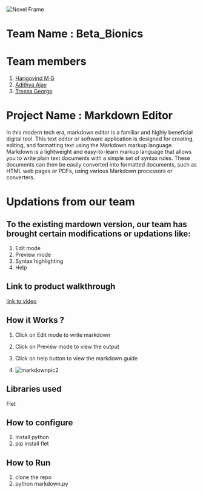 ![Novel Frame](https://github.com/TH-Activities/saturday-hack-night-template/assets/90635335/4c26e8ac-2dd1-4d75-8e1a-9f7585e3b381)


# Team Name : Beta_Bionics

# Team members
1. [Harigovind M G](https://github.com/HarigovindM-G)
2. [Adithya Ajay](https://github.com/adithyanajay)
3. [Treesa George](https://github.com/tresanotfound)

#  Project Name : Markdown Editor
In this modern tech era, markdown editor is a familiar and highly beneficial digital tool. This text editor or software application is designed for creating, editing, and formatting text using the Markdown markup language. Markdown is a lightweight and easy-to-learn markup language that allows you to write plain text documents with a simple set of syntax rules. These documents can then be easily converted into formatted documents, such as HTML web pages or PDFs, using various Markdown processors or converters.  

# Updations from our team
## To the existing mardown version, our team has brought certain modifications or updations like:  
1. Edit mode
2. Preview mode 
3. Syntax highlighting
4. Help

## Link to product walkthrough
[link to video](https://youtu.be/jdsCD3Xdn2k?feature=shared)

## How it Works ?
1. Click on Edit mode to write markdown
2. Click on Preview mode to view the output
3. Click on help button to view the markdown guide

4. ![markdownpic2](https://github.com/HarigovindM-G/Markdown-Editor/assets/65997321/f169f22a-5c61-4166-a411-b5cd7e055930)


## Libraries used
Flet 

## How to configure
1. Install python
2. pip install flet

## How to Run
1. clone the repo
2. python markdown.py
